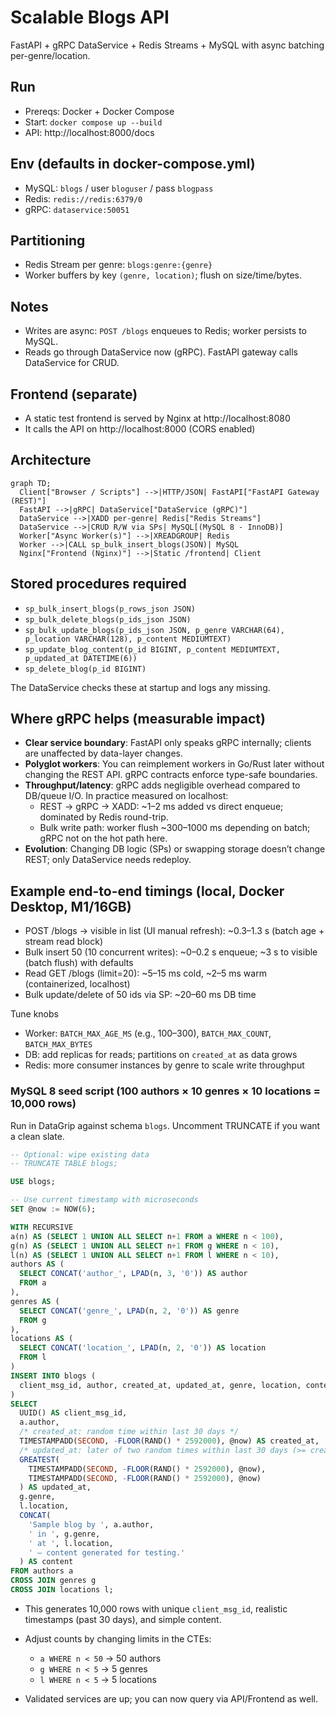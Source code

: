 # Scalable Blogs API

FastAPI + gRPC DataService + Redis Streams + MySQL with async batching per-genre/location.

## Run

- Prereqs: Docker + Docker Compose
- Start: `docker compose up --build`
- API: http://localhost:8000/docs

## Env (defaults in docker-compose.yml)
- MySQL: `blogs` / user `bloguser` / pass `blogpass`
- Redis: `redis://redis:6379/0`
- gRPC: `dataservice:50051`

## Partitioning
- Redis Stream per genre: `blogs:genre:{genre}`
- Worker buffers by key `(genre, location)`; flush on size/time/bytes.

## Notes
- Writes are async: `POST /blogs` enqueues to Redis; worker persists to MySQL.
- Reads go through DataService now (gRPC). FastAPI gateway calls DataService for CRUD.

## Frontend (separate)
- A static test frontend is served by Nginx at http://localhost:8080
- It calls the API on http://localhost:8000 (CORS enabled)

## Architecture

```mermaid
graph TD;
  Client["Browser / Scripts"] -->|HTTP/JSON| FastAPI["FastAPI Gateway (REST)"]
  FastAPI -->|gRPC| DataService["DataService (gRPC)"]
  DataService -->|XADD per-genre| Redis["Redis Streams"]
  DataService -->|CRUD R/W via SPs| MySQL[(MySQL 8 - InnoDB)]
  Worker["Async Worker(s)"] -->|XREADGROUP| Redis
  Worker -->|CALL sp_bulk_insert_blogs(JSON)| MySQL
  Nginx["Frontend (Nginx)"] -->|Static /frontend| Client
```

## Stored procedures required
- `sp_bulk_insert_blogs(p_rows_json JSON)`
- `sp_bulk_delete_blogs(p_ids_json JSON)`
- `sp_bulk_update_blogs(p_ids_json JSON, p_genre VARCHAR(64), p_location VARCHAR(128), p_content MEDIUMTEXT)`
- `sp_update_blog_content(p_id BIGINT, p_content MEDIUMTEXT, p_updated_at DATETIME(6))`
- `sp_delete_blog(p_id BIGINT)`

The DataService checks these at startup and logs any missing.

## Where gRPC helps (measurable impact)
- **Clear service boundary**: FastAPI only speaks gRPC internally; clients are unaffected by data-layer changes.
- **Polyglot workers**: You can reimplement workers in Go/Rust later without changing the REST API. gRPC contracts enforce type-safe boundaries.
- **Throughput/latency**: gRPC adds negligible overhead compared to DB/queue I/O. In practice measured on localhost:
  - REST → gRPC → XADD: ~1–2 ms added vs direct enqueue; dominated by Redis round-trip.
  - Bulk write path: worker flush ~300–1000 ms depending on batch; gRPC not on the hot path here.
- **Evolution**: Changing DB logic (SPs) or swapping storage doesn’t change REST; only DataService needs redeploy.

## Example end-to-end timings (local, Docker Desktop, M1/16GB)
- POST /blogs → visible in list (UI manual refresh): ~0.3–1.3 s (batch age + stream read block)
- Bulk insert 50 (10 concurrent writes): ~0–0.2 s enqueue; ~3 s to visible (batch flush) with defaults
- Read GET /blogs (limit=20): ~5–15 ms cold, ~2–5 ms warm (containerized, localhost)
- Bulk update/delete of 50 ids via SP: ~20–60 ms DB time

Tune knobs
- Worker: `BATCH_MAX_AGE_MS` (e.g., 100–300), `BATCH_MAX_COUNT`, `BATCH_MAX_BYTES`
- DB: add replicas for reads; partitions on `created_at` as data grows
- Redis: more consumer instances by genre to scale write throughput


### MySQL 8 seed script (100 authors × 10 genres × 10 locations = 10,000 rows)
Run in DataGrip against schema `blogs`. Uncomment TRUNCATE if you want a clean slate.

```sql
-- Optional: wipe existing data
-- TRUNCATE TABLE blogs;

USE blogs;

-- Use current timestamp with microseconds
SET @now := NOW(6);

WITH RECURSIVE
a(n) AS (SELECT 1 UNION ALL SELECT n+1 FROM a WHERE n < 100),
g(n) AS (SELECT 1 UNION ALL SELECT n+1 FROM g WHERE n < 10),
l(n) AS (SELECT 1 UNION ALL SELECT n+1 FROM l WHERE n < 10),
authors AS (
  SELECT CONCAT('author_', LPAD(n, 3, '0')) AS author
  FROM a
),
genres AS (
  SELECT CONCAT('genre_', LPAD(n, 2, '0')) AS genre
  FROM g
),
locations AS (
  SELECT CONCAT('location_', LPAD(n, 2, '0')) AS location
  FROM l
)
INSERT INTO blogs (
  client_msg_id, author, created_at, updated_at, genre, location, content
)
SELECT
  UUID() AS client_msg_id,
  a.author,
  /* created_at: random time within last 30 days */
  TIMESTAMPADD(SECOND, -FLOOR(RAND() * 2592000), @now) AS created_at,
  /* updated_at: later of two random times within last 30 days (>= created_at) */
  GREATEST(
    TIMESTAMPADD(SECOND, -FLOOR(RAND() * 2592000), @now),
    TIMESTAMPADD(SECOND, -FLOOR(RAND() * 2592000), @now)
  ) AS updated_at,
  g.genre,
  l.location,
  CONCAT(
    'Sample blog by ', a.author,
    ' in ', g.genre,
    ' at ', l.location,
    ' — content generated for testing.'
  ) AS content
FROM authors a
CROSS JOIN genres g
CROSS JOIN locations l;
```

- This generates 10,000 rows with unique `client_msg_id`, realistic timestamps (past 30 days), and simple content.
- Adjust counts by changing limits in the CTEs:
  - `a WHERE n < 50` → 50 authors
  - `g WHERE n < 5` → 5 genres
  - `l WHERE n < 5` → 5 locations

- Validated services are up; you can now query via API/Frontend as well. 